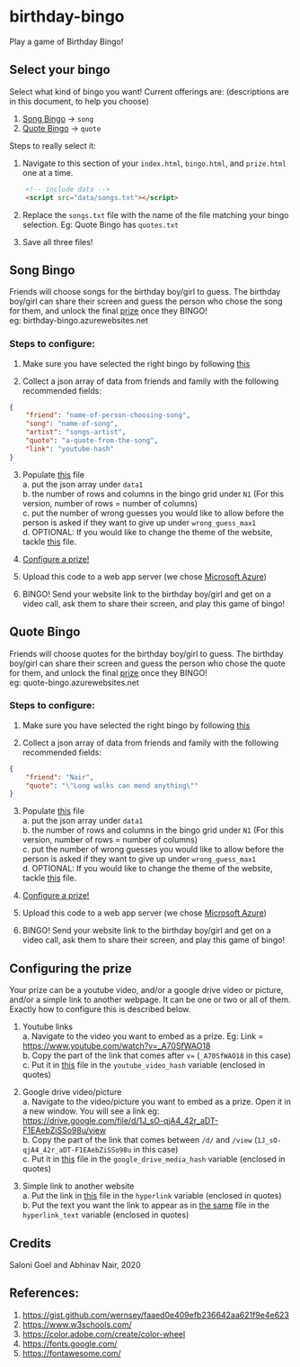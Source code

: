 # birthday-bingo
Play a game of Birthday Bingo! 

## Select your bingo

Select what kind of bingo you want! Current offerings are: (descriptions are in this document, to help you choose)
1. [Song Bingo](#Song-Bingo) -> `song`
2. [Quote Bingo](#Quote-Bingo) -> `quote`

Steps to really select it: 
1. Navigate to this section of your `index.html`, `bingo.html`, and `prize.html` one at a time.
```html
    <!-- include data -->
    <script src="data/songs.txt"></script>
```
2. Replace the `songs.txt` file with the name of the file matching your bingo selection. Eg: Quote Bingo has `quotes.txt`

3. Save all three files!

## Song Bingo
Friends will choose songs for the birthday boy/girl to guess. The birthday boy/girl can share their screen and guess the person who chose the song for them, and unlock the final [prize](#Configuring-the-prize) once they BINGO!<br/>
eg: birthday-bingo.azurewebsites.net

### Steps to configure:

1. Make sure you have selected the right bingo by following [this](#Select-your-bingo)

2. Collect a json array of data from friends and family with the following recommended fields: 

```json
{
    "friend": "name-of-person-choosing-song",
    "song": "name-of-song",
    "artist": "songs-artist",
    "quote": "a-quote-from-the-song",
    "link": "youtube-hash"
}
```

3. Populate [this](data/songs.txt) file <br/>
    a. put the json array under `data1` <br/>
    b. the number of rows and columns in the bingo grid under `N1` (For this version, number of rows = number of columns)<br/>
    c. put the number of wrong guesses you would like to allow before the person is asked if they want to give up under `wrong_guess_max1`<br/>
    d. OPTIONAL: If you would like to change the theme of the website, tackle [this](data/songs.css) file.

4. [Configure a prize!](#Configuring-the-prize)

5. Upload this code to a web app server (we chose [Microsoft Azure](https://portal.azure.com))

6. BINGO! Send your website link to the birthday boy/girl and get on a video call, ask them to share their screen, and play this game of bingo!

## Quote Bingo
Friends will choose quotes for the birthday boy/girl to guess. The birthday boy/girl can share their screen and guess the person who chose the quote for them, and unlock the final [prize](#Configuring-the-prize) once they BINGO!<br/>
eg: quote-bingo.azurewebsites.net

### Steps to configure:

1. Make sure you have selected the right bingo by following [this](#Select-your-bingo)

2. Collect a json array of data from friends and family with the following recommended fields: 

```json
{
    "friend": "Nair",
    "quote": "\"Long walks can mend anything\""
}
```

3. Populate [this](data/quotes.txt) file <br/>
    a. put the json array under `data1` <br/>
    b. the number of rows and columns in the bingo grid under `N1` (For this version, number of rows = number of columns)<br/>
    c. put the number of wrong guesses you would like to allow before the person is asked if they want to give up under `wrong_guess_max1`<br/>
    d. OPTIONAL: If you would like to change the theme of the website, tackle [this](data/quotes.css) file.

4. [Configure a prize!](#Configuring-the-prize)

5. Upload this code to a web app server (we chose [Microsoft Azure](https://portal.azure.com))

6. BINGO! Send your website link to the birthday boy/girl and get on a video call, ask them to share their screen, and play this game of bingo!

## Configuring the prize

Your prize can be a youtube video, and/or a google drive video or picture, and/or a simple link to another webpage. It can be one or two or all of them. Exactly how to configure this is described below.

1. Youtube links<br/>
a. Navigate to the video you want to embed as a prize. Eg: Link = https://www.youtube.com/watch?v=_A70SfWAO18<br/>
b. Copy the part of the link that comes after `v=` (`_A70SfWAO18` in this case)<br/>
c. Put it in [this](data/prize.txt) file in the `youtube_video_hash` variable (enclosed in quotes)

2. Google drive video/picture<br/>
a. Navigate to the video/picture you want to embed as a prize. Open it in a new window. You will see a link eg: https://drive.google.com/file/d/1J_sO-qjA4_42r_aDT-F1EAebZiSSo98u/view <br/>
b. Copy the part of the link that comes between `/d/` and `/view` (`1J_sO-qjA4_42r_aDT-F1EAebZiSSo98u` in this case)<br/>
c. Put it in [this](data/prize.txt) file in the `google_drive_media_hash` variable (enclosed in quotes)

3. Simple link to another website<br/>
a. Put the link in [this](data/prize.txt) file in the `hyperlink` variable (enclosed in quotes)<br/>
b. Put the text you want the link to appear as in [the same](data/prize.txt) file in the `hyperlink_text` variable (enclosed in quotes)<br/>

## Credits
Saloni Goel and Abhinav Nair, 2020

## References:
1. https://gist.github.com/wernsey/faaed0e409efb236642aa621f9e4e623
2. https://www.w3schools.com/
3. https://color.adobe.com/create/color-wheel
4. https://fonts.google.com/ 
5. https://fontawesome.com/

